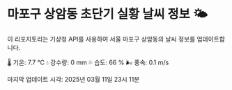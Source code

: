 
# 마포구 상암동 초단기 실황 날씨 정보 🌤️

이 리포지토리는 기상청 API를 사용하여 서울 마포구 상암동의 날씨 정보를 업데이트합니다. 

🌡️ 기온: 7.7 ℃
💧 강수량: 0 mm
💦 습도: 66 %
🌬️ 풍속: 0.1 m/s

마지막 업데이트 시각: 2025년 03월 11일 23시 11분    
